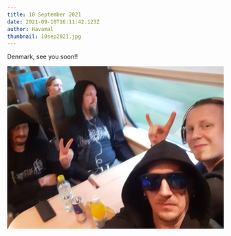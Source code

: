 ```yaml
---
title: 10 September 2021
date: 2021-09-10T16:11:42.123Z
author: Havamal
thumbnail: 10sep2021.jpg
---
```


Denmark, see you soon!!

![10sep2021.jpg](./10sep2021.jpg)
